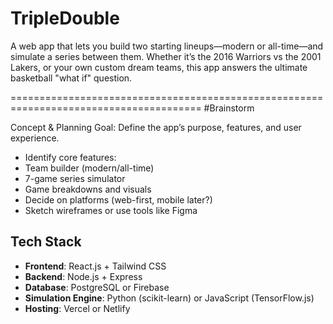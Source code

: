 # TripleDouble
 A web app that lets you build two starting lineups—modern or all-time—and simulate a series between them. Whether it’s the 2016 Warriors vs the 2001 Lakers, or your own custom dream teams, this app answers the ultimate basketball "what if" question.

=======================================================================================
#Brainstorm

Concept & Planning
Goal: Define the app’s purpose, features, and user experience.
- Identify core features:
- Team builder (modern/all-time)
- 7-game series simulator
- Game breakdowns and visuals
- Decide on platforms (web-first, mobile later?)
- Sketch wireframes or use tools like Figma


## Tech Stack

- **Frontend**: React.js + Tailwind CSS
- **Backend**: Node.js + Express
- **Database**: PostgreSQL or Firebase
- **Simulation Engine**: Python (scikit-learn) or JavaScript (TensorFlow.js)
- **Hosting**: Vercel or Netlify
